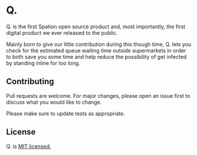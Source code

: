 # Q.

Q. is the first Spation open source product and, most importantly, the first digital product we ever released to the public. 

Mainly born to give our little contribution during this though time, Q. lets you check for the estimated queue waiting time outside supermarkets in order to both save you some time and help reduce the possibility of get infected by standing inline for too long.

## Contributing
Pull requests are welcome. For major changes, please open an issue first to discuss what you would like to change.

Please make sure to update tests as appropriate.

## License
Q. is [MIT licensed.](https://choosealicense.com/licenses/mit/)
